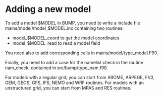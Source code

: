# Adding a new model

To add a model $MODEL in BUMP, you need to write a include file mains/model/model_$MODEL.inc containing two routines:
 - model_$MODEL_coord to get the model coordinates
 - model_$MODEL_read to read a model field

You need also to add corresponding calls in mains/model/type_model.F90.

Finally, you need to add a case for the namelist check in the routine nam_check, contained in src/bump/type_nam.f90.

For models with a regular grid, you can start from AROME, ARPEGE, FV3, GEM, GEOS, GFS, IFS, NEMO and WRF routines. For models with an unstructured grid, you can start from MPAS and RES routines.
